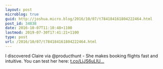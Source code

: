 ```yaml
---
layout: post
microblog: true
guid: http://joshua.micro.blog/2016/10/07/t784184161804222464.html
post_id: 34838
date: 2016-10-07T11:10:48+1100
lastmod: 2019-07-30T17:41:21+1100
type: post
url: /2016/10/07/t784184161804222464.html
---
```

I discovered Claire via @producthunt - She makes booking flights fast and intuitive. You can test her here: [t.co/LjJS6uLIU...](https://t.co/LjJS6uLIUt)
